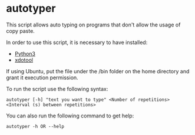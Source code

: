 # autotyper
This script allows auto typing on programs that don't allow the usage of copy paste.

In order to use this script, it is necessary to have installed:

- [Python3](https://www.python.org/downloads/)
- [xdotool](https://github.com/jordansissel/xdotool)

If using Ubuntu, put the file under the /bin folder on the home directory and grant it execution permission.

To run the script use the following syntax:

	autotyper [-h] "text you want to type" <Number of repetitions> <Interval (s) between repetitions>

You can also run the following command to get help:

	autotyper -h OR --help
